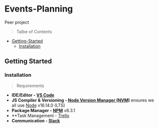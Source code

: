 # Events-Planning
Peer project

> Talbe of Contents

- [Getting-Started](#getting-started)
  - [Installation](#installation)
  
## Getting Started
  
### Installation

> Requirements
- **IDE/Editor - [VS Code](https://code.visualstudio.com/)**
- **JS Compiler & Versioning - [Node Version Manager (NVM)](https://github.com/nvm-sh/nvm#readme)** ensures we all use [Node](https://nodejs.org/) v16.14.0 (LTS)
- **Package Manager - [NPM](https://www.npmjs.com/)** v8.3.1
- **Task Management - [Trello](https://trello.com/)
- **Communication - [Slack](https://slack.com/)**
